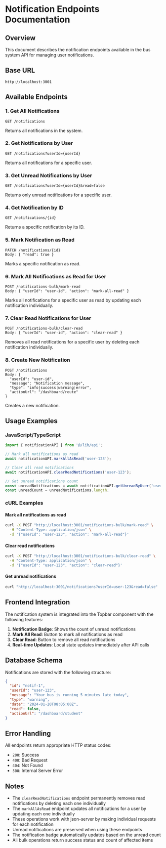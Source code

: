 # Notification Endpoints Documentation

## Overview
This document describes the notification endpoints available in the bus system API for managing user notifications.

## Base URL
```
http://localhost:3001
```

## Available Endpoints

### 1. Get All Notifications
```
GET /notifications
```
Returns all notifications in the system.

### 2. Get Notifications by User
```
GET /notifications?userId={userId}
```
Returns all notifications for a specific user.

### 3. Get Unread Notifications by User
```
GET /notifications?userId={userId}&read=false
```
Returns only unread notifications for a specific user.

### 4. Get Notification by ID
```
GET /notifications/{id}
```
Returns a specific notification by its ID.

### 5. Mark Notification as Read
```
PATCH /notifications/{id}
Body: { "read": true }
```
Marks a specific notification as read.

### 6. Mark All Notifications as Read for User
```
POST /notifications-bulk/mark-read
Body: { "userId": "user-id", "action": "mark-all-read" }
```
Marks all notifications for a specific user as read by updating each notification individually.

### 7. Clear Read Notifications for User
```
POST /notifications-bulk/clear-read
Body: { "userId": "user-id", "action": "clear-read" }
```
Removes all read notifications for a specific user by deleting each notification individually.

### 8. Create New Notification
```
POST /notifications
Body: {
  "userId": "user-id",
  "message": "Notification message",
  "type": "info|success|warning|error",
  "actionUrl": "/dashboard/route"
}
```
Creates a new notification.

## Usage Examples

### JavaScript/TypeScript
```typescript
import { notificationAPI } from '@/lib/api';

// Mark all notifications as read
await notificationAPI.markAllAsRead('user-123');

// Clear all read notifications
await notificationAPI.clearReadNotifications('user-123');

// Get unread notifications count
const unreadNotifications = await notificationAPI.getUnreadByUser('user-123');
const unreadCount = unreadNotifications.length;
```

### cURL Examples

#### Mark all notifications as read
```bash
curl -X POST "http://localhost:3001/notifications-bulk/mark-read" \
  -H "Content-Type: application/json" \
  -d '{"userId": "user-123", "action": "mark-all-read"}'
```

#### Clear read notifications
```bash
curl -X POST "http://localhost:3001/notifications-bulk/clear-read" \
  -H "Content-Type: application/json" \
  -d '{"userId": "user-123", "action": "clear-read"}'
```

#### Get unread notifications
```bash
curl "http://localhost:3001/notifications?userId=user-123&read=false"
```

## Frontend Integration

The notification system is integrated into the Topbar component with the following features:

1. **Notification Badge**: Shows the count of unread notifications
2. **Mark All Read**: Button to mark all notifications as read
3. **Clear Read**: Button to remove all read notifications
4. **Real-time Updates**: Local state updates immediately after API calls

## Database Schema

Notifications are stored with the following structure:
```json
{
  "id": "notif-1",
  "userId": "user-123",
  "message": "Your bus is running 5 minutes late today",
  "type": "warning",
  "date": "2024-01-20T08:05:00Z",
  "read": false,
  "actionUrl": "/dashboard/student"
}
```

## Error Handling

All endpoints return appropriate HTTP status codes:
- `200`: Success
- `400`: Bad Request
- `404`: Not Found
- `500`: Internal Server Error

## Notes

- The `clearReadNotifications` endpoint permanently removes read notifications by deleting each one individually
- The `markAllAsRead` endpoint updates all notifications for a user by updating each one individually
- These operations work with json-server by making individual requests for each notification
- Unread notifications are preserved when using these endpoints
- The notification badge automatically updates based on the unread count
- All bulk operations return success status and count of affected items
